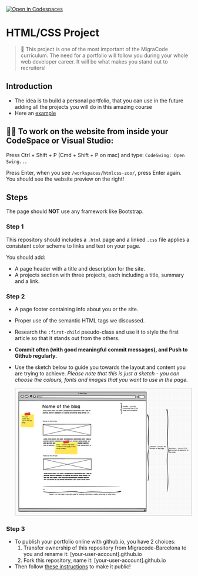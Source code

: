 [![Open in Codespaces](https://classroom.github.com/assets/launch-codespace-7f7980b617ed060a017424585567c406b6ee15c891e84e1186181d67ecf80aa0.svg)](https://classroom.github.com/open-in-codespaces?assignment_repo_id=10874949)
# HTML/CSS Project

> 📣 This project is one of the most important of the MigraCode curriculum. The need for a portfolio will follow you during your whole web developer career. It will be what makes you stand out to recruiters!

## Introduction
- The idea is to build a personal portfolio, that you can use in the future adding all the projects you will do in this amazing course
- Here an [example](https://kristiinacwalina.github.io/)

## 👩‍🔧 To work on the website from inside your CodeSpace or Visual Studio: 

Press Ctrl + Shift + P (Cmd + Shift + P on mac) and type: `CodeSwing: Open Swing...`

Press Enter, when you see `/workspaces/htmlcss-zoo/`, press Enter again. You should see the website preview on the right!

## Steps

The page should **NOT** use any framework like Bootstrap.

### Step 1

This repository should includes a `.html` page and a linked `.css` file applies a consistent color scheme to links and text on your page.

You should add:
- A page header with a title and description for the site.
- A projects section with three projects, each including a title, summary and a link.

### Step 2

- A page footer containing info about you or the site.
- Proper use of the semantic HTML tags we discussed.
- Research the `:first-child` pseudo-class and use it to style the first article so that it stands out from the others.
- **Commit often (with good meaningful commit messages), and Push to Github regularly.**
- Use the sketch below to guide you towards the layout and content you are trying to achieve. _Please note that this is just a sketch - you can choose the colours, fonts and images that you want to use in the page._

  <a href="./.content/blog-sketch-week-1.png" target="blank">
    <img src="./.content/blog-sketch-week-1.png" style="border: 1px solid #bababa;">
  </a>
  
### Step 3
  
- To publish your portfolio online with github.io, you have 2 choices: 
  1. Transfer ownership of this repository from Migracode-Barcelona to you and rename it: [your-user-account].github.io
  2. Fork this repository, name it: [your-user-account].github.io 
- Then follow [these instructions](https://migracode-barcelona.gitbook.io/syllabus/guides/git#how-to-publish-your-website-in-githubio) to make it public!
